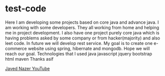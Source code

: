 # test-code

Here I am developing some projects based on core java and advance java.
I am working with some developers.
They all working from home and helping me in project development.
I also have one project purely core java which is having problems asked by some company or from hacker(majority)
and also leet code.
In future we will develop rest service.
My goal is to create one e-commerce website using
spring, hibernate and mongodb.
Hope we will reach our goal.
Technologies that I used 
java
javascript
jquery
bootstrap
html
maven
Thanks
asif

[Javed Nazer YouTube](https://www.youtube.com/channel/UCcoezL5kfuIwjEkKw_kR2Aw)
